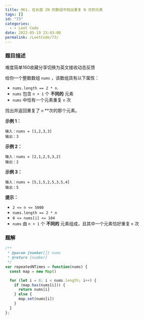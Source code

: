 ```yaml
---
title: 961. 在长度 2N 的数组中找出重复 N 次的元素
tags: []
id: "73"
categories:
  - - Leet Code
date: 2022-05-19 23:43:00
permalink: /LeetCode/73/
---
```


### 题目描述

难度简单160收藏分享切换为英文接收动态反馈

给你一个整数数组 `nums` ，该数组具有以下属性：

- `nums.length == 2 * n`.
- `nums` 包含 `n + 1` 个 **不同的** 元素
- `nums` 中恰有一个元素重复 `n` 次

找出并返回重复了 `n` **次的那个元素。

<!--more-->

**示例 1：**

```
输入：nums = [1,2,3,3]
输出：3

```

**示例 2：**

```
输入：nums = [2,1,2,5,3,2]
输出：2

```

**示例 3：**

```
输入：nums = [5,1,5,2,5,3,5,4]
输出：5

```

**提示：**

- `2 <= n <= 5000`
- `nums.length == 2 * n`
- `0 <= nums[i] <= 104`
- `nums` 由 `n + 1` 个 **不同的** 元素组成，且其中一个元素恰好重复 `n` 次

### 题解

```jsx
/**
 * @param {number[]} nums
 * @return {number}
 */
var repeatedNTimes = function(nums) {
  const map = new Map()

  for (let i = 0; i < nums.length; i++) {
    if (map.has(nums[i])) {
      return nums[i]
    } else {
      map.set(nums[i])
    }
  }
};
```